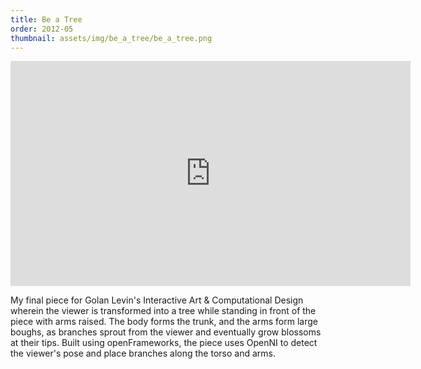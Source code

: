 ```yaml
---
title: Be a Tree
order: 2012-05
thumbnail: assets/img/be_a_tree/be_a_tree.png
---
```


<iframe class="video" src="https://player.vimeo.com/video/41874498" width="640" height="360" frameborder="0" webkitallowfullscreen mozallowfullscreen allowfullscreen></iframe>

My final piece for Golan Levin's Interactive Art & Computational Design wherein
the viewer is transformed into a tree while standing in front of the piece with
arms raised. The body forms the trunk, and the arms form large boughs, as
branches sprout from the viewer and eventually grow blossoms at their tips.
Built using openFrameworks, the piece uses OpenNI to detect the viewer's pose
and place branches along the torso and arms.
